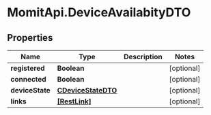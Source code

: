# MomitApi.DeviceAvailabityDTO

## Properties
Name | Type | Description | Notes
------------ | ------------- | ------------- | -------------
**registered** | **Boolean** |  | [optional] 
**connected** | **Boolean** |  | [optional] 
**deviceState** | [**CDeviceStateDTO**](CDeviceStateDTO.md) |  | [optional] 
**links** | [**[RestLink]**](RestLink.md) |  | [optional] 


